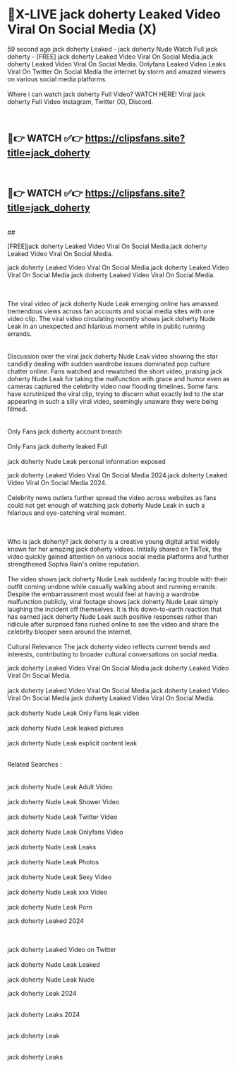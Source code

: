# 🔴X-LIVE jack doherty Leaked Video Viral On Social Media (X)<br>


59 second ago jack doherty Leaked  - jack doherty Nude  Watch Full jack doherty - [FREE] jack doherty Leaked Video Viral On Social Media.jack doherty Leaked Video Viral On Social Media.   Onlyfans Leaked Video Leaks Viral On Twitter On Social Media the internet by storm and amazed viewers on various social media platforms. <br><br>
Where i can watch jack doherty Full Video? WATCH HERE! Viral jack doherty Full Video Instagram, Twitter (X), Discord. <br>


 <br>

##  🔴👉 WATCH ✅👉  <a href="https://clipsfans.site?title=jack_doherty&ref=git">https://clipsfans.site?title=jack_doherty</a> <br>
  <br>

##  🔴👉 WATCH ✅👉  <a href="https://clipsfans.site?title=jack_doherty&ref=git">https://clipsfans.site?title=jack_doherty</a> <br>
  <br>
  ##



[FREE]jack doherty Leaked Video Viral On Social Media.jack doherty Leaked Video Viral On Social Media. <br>

jack doherty Leaked Video Viral On Social Media.jack doherty Leaked Video Viral On Social Media.jack doherty Leaked Video Viral On Social Media. <br>


  <br>

  <br>
The viral video of jack doherty Nude Leak emerging online has amassed tremendous views across fan accounts and social media sites with one video clip. The viral video circulating recently shows jack doherty Nude Leak in an unexpected and hilarious moment while in public running errands.<br>
<br>


<br>
Discussion over the viral jack doherty Nude Leak video showing the star candidly dealing with sudden wardrobe issues dominated pop culture chatter online. Fans watched and rewatched the short video, praising jack doherty Nude Leak for taking the malfunction with grace and humor even as cameras captured the celebrity video now flooding timelines. Some fans have scrutinized the viral clip, trying to discern what exactly led to the star appearing in such a silly viral video, seemingly unaware they were being filmed.<br>
<br>
<br> 
Only Fans jack doherty account breach<br>
<br>
Only Fans jack doherty leaked Full <br>
<br>
jack doherty Nude Leak personal information exposed<br>

jack doherty Leaked Video Viral On Social Media 2024.jack doherty Leaked Video Viral On Social Media 2024. <br>
<br>
Celebrity news outlets further spread the video across websites as fans could not get enough of watching jack doherty Nude Leak in such a hilarious and eye-catching viral moment.<br>
<br>

<br>
Who is jack doherty? jack doherty is a creative young digital artist widely known for her amazing jack doherty videos. Initially shared on TikTok, the video quickly gained attention on various social media platforms and further strengthened Sophia Rain's online reputation.<br>
<br>
The video shows jack doherty Nude Leak suddenly facing trouble with their outfit coming undone while casually walking about and running errands. Despite the embarrassment most would feel at having a wardrobe malfunction publicly, viral footage shows jack doherty Nude Leak simply laughing the incident off themselves. It is this down-to-earth reaction that has earned jack doherty Nude Leak such positive responses rather than ridicule after surprised fans rushed online to see the video and share the celebrity blooper seen around the internet.<br>
<br>
Cultural Relevance The jack doherty video reflects current trends and interests, contributing to broader cultural conversations on social media.<br>

jack doherty Leaked Video Viral On Social Media.jack doherty Leaked Video Viral On Social Media.<br>
<br>
jack doherty Leaked Video Viral On Social Media.jack doherty Leaked Video Viral On Social Media.jack doherty Leaked Video Viral On Social Media.<br>
<br>
jack doherty Nude Leak Only Fans leak video<br>
<br>
jack doherty Nude Leak leaked pictures<br>
<br>
jack doherty Nude Leak explicit content leak<br>


<br>
Related Searches :<br>
<br>

<br>
jack doherty Nude Leak Adult Video<br>
<br>
jack doherty Nude Leak Shower Video<br>
<br>
jack doherty Nude Leak Twitter Video<br>
<br>
jack doherty Nude Leak Onlyfans Video<br>
<br>
jack doherty Nude Leak Leaks<br>
<br>
jack doherty Nude Leak Photos<br>

<br>
jack doherty Nude Leak Sexy Video<br>
<br>
jack doherty Nude Leak xxx Video<br>
<br>
jack doherty Nude Leak Porn<br>

jack doherty  Leaked 2024 <br> <br>
<br>

jack doherty Leaked Video on Twitter <br>
<br>
jack doherty Nude Leak Leaked<br>
<br>
jack doherty Nude Leak Nude<br>


jack doherty  Leak 2024 <br> <br>



jack doherty  Leaks 2024 <br> <br>



 
jack doherty  Leak<br> <br>



jack doherty  Leaks<br> <br>





</p>




 



</p>










